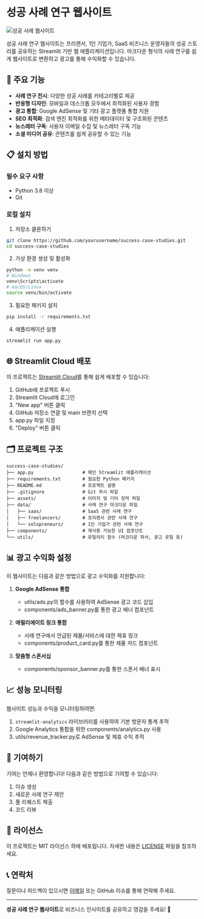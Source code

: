 # 성공 사례 연구 웹사이트

![성공 사례 웹사이트](https://via.placeholder.com/800x400?text=Success+Case+Studies+Website)

성공 사례 연구 웹사이트는 프리랜서, 1인 기업가, SaaS 비즈니스 운영자들의 성공 스토리를 공유하는 Streamlit 기반 웹 애플리케이션입니다. 마크다운 형식의 사례 연구를 쉽게 웹사이트로 변환하고 광고를 통해 수익화할 수 있습니다.

## 🚀 주요 기능

- **사례 연구 전시**: 다양한 성공 사례를 카테고리별로 제공
- **반응형 디자인**: 모바일과 데스크톱 모두에서 최적화된 사용자 경험
- **광고 통합**: Google AdSense 및 기타 광고 플랫폼 통합 지원
- **SEO 최적화**: 검색 엔진 최적화를 위한 메타데이터 및 구조화된 콘텐츠
- **뉴스레터 구독**: 사용자 이메일 수집 및 뉴스레터 구독 기능
- **소셜 미디어 공유**: 콘텐츠를 쉽게 공유할 수 있는 기능

## 📋 설치 방법

### 필수 요구 사항

- Python 3.8 이상
- Git

### 로컬 설치

1. 저장소 클론하기
```bash
git clone https://github.com/yourusername/success-case-studies.git
cd success-case-studies
```

2. 가상 환경 생성 및 활성화
```bash
python -m venv venv
# Windows
venv\Scripts\activate
# macOS/Linux
source venv/bin/activate
```

3. 필요한 패키지 설치
```bash
pip install -r requirements.txt
```

4. 애플리케이션 실행
```bash
streamlit run app.py
```

## 🌐 Streamlit Cloud 배포

이 프로젝트는 [Streamlit Cloud](https://streamlit.io/cloud)를 통해 쉽게 배포할 수 있습니다:

1. GitHub에 프로젝트 푸시
2. Streamlit Cloud에 로그인
3. "New app" 버튼 클릭
4. GitHub 저장소 연결 및 main 브랜치 선택
5. app.py 파일 지정
6. "Deploy" 버튼 클릭

## 🗂️ 프로젝트 구조

```
success-case-studies/
├── app.py                  # 메인 Streamlit 애플리케이션
├── requirements.txt        # 필요한 Python 패키지
├── README.md               # 프로젝트 설명
├── .gitignore              # Git 무시 파일
├── assets/                 # 이미지 및 기타 정적 파일
├── data/                   # 사례 연구 마크다운 파일
│   ├── saas/               # SaaS 관련 사례 연구
│   ├── freelancers/        # 프리랜서 관련 사례 연구
│   └── solopreneurs/       # 1인 기업가 관련 사례 연구
├── components/             # 재사용 가능한 UI 컴포넌트
└── utils/                  # 유틸리티 함수 (마크다운 파서, 광고 유틸 등)
```

## 📊 광고 수익화 설정

이 웹사이트는 다음과 같은 방법으로 광고 수익화를 지원합니다:

1. **Google AdSense 통합**
   - utils/ads.py의 함수를 사용하여 AdSense 광고 코드 삽입
   - components/ads_banner.py를 통한 광고 배너 컴포넌트

2. **애필리에이트 링크 통합**
   - 사례 연구에서 언급된 제품/서비스에 대한 제휴 링크
   - components/product_card.py를 통한 제품 카드 컴포넌트

3. **맞춤형 스폰서십**
   - components/sponsor_banner.py를 통한 스폰서 배너 표시

## 📈 성능 모니터링

웹사이트 성능과 수익을 모니터링하려면:

1. `streamlit-analytics` 라이브러리를 사용하여 기본 방문자 통계 추적
2. Google Analytics 통합을 위한 components/analytics.py 사용
3. utils/revenue_tracker.py로 AdSense 및 제휴 수익 추적

## 🤝 기여하기

기여는 언제나 환영합니다! 다음과 같은 방법으로 기여할 수 있습니다:

1. 이슈 생성
2. 새로운 사례 연구 제안
3. 풀 리퀘스트 제출
4. 코드 리뷰

## 📝 라이선스

이 프로젝트는 MIT 라이선스 하에 배포됩니다. 자세한 내용은 [LICENSE](LICENSE) 파일을 참조하세요.

## 📞 연락처

질문이나 피드백이 있으시면 [이메일](mailto:your.email@example.com) 또는 GitHub 이슈를 통해 연락해 주세요.

---

**성공 사례 연구 웹사이트**로 비즈니스 인사이트를 공유하고 영감을 주세요! 🚀
